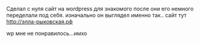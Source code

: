 Сделал с нуля сайт на wordpress для знакомого
после они его немного переделали под себя. изначально он выглядел именно так..
сайт тут http://элла-рыковская.рф

wp мне не понравилось...имхо

